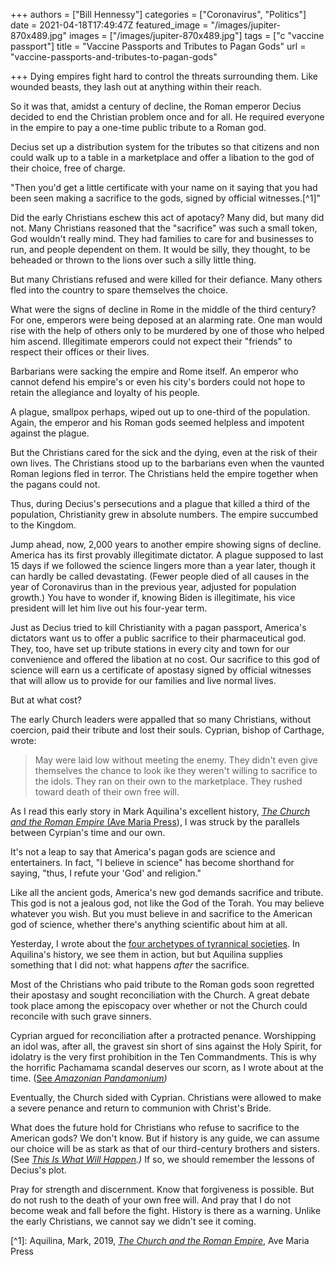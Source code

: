 +++
authors = ["Bill Hennessy"]
categories = ["Coronavirus", "Politics"]
date = 2021-04-18T17:49:47Z
featured_image = "/images/jupiter-870x489.jpg"
images = ["/images/jupiter-870x489.jpg"]
tags = ["c "vaccine passport"]
title = "Vaccine Passports and Tributes to Pagan Gods"
url = "vaccine-passports-and-tributes-to-pagan-gods"

+++
Dying empires fight hard to control the threats surrounding them. Like wounded beasts, they lash out at anything within their reach.

So it was that, amidst a century of decline, the Roman emperor Decius decided to end the Christian problem once and for all. He required everyone in the empire to pay a one-time public tribute to a Roman god.

Decius set up a distribution system for the tributes so that citizens and non could walk up to a table in a marketplace and offer a libation to the god of their choice, free of charge.

"Then you'd get a little certificate with your name on it saying that you had been seen making a sacrifice to the gods, signed by official witnesses.\[^1\]"

Did the early Christians eschew this act of apotacy? Many did, but many did not. Many Christians reasoned that the "sacrifice" was such a small token, God wouldn't really mind. They had families to care for and businesses to run, and people dependent on them. It would be silly, they thought, to be beheaded or thrown to the lions over such a silly little thing. 

But many Christians refused and were killed for their defiance. Many others fled into the country to spare themselves the choice. 

What were the signs of decline in Rome in the middle of the third century? For one, emperors were being deposed at an alarming rate. One man would rise with the help of others only to be murdered by one of those who helped him ascend. Illegitimate emperors could not expect their "friends" to respect their offices or their lives. 

Barbarians were sacking the empire and Rome itself. An emperor who cannot defend his empire's or even his city's borders could not hope to retain the allegiance and loyalty of his people. 

A plague, smallpox perhaps, wiped out up to one-third of the population. Again, the emperor and his Roman gods seemed helpless and impotent against the plague. 

But the Christians cared for the sick and the dying, even at the risk of their own lives. The Christians stood up to the barbarians even when the vaunted Roman legions fled in terror. The Christians held the empire together when the pagans could not. 

Thus, during Decius's persecutions and a plague that killed a third of the population, Christianity grew in absolute numbers. The empire succumbed to the Kingdom. 

Jump ahead, now, 2,000 years to another empire showing signs of decline. America has its first provably illegitimate dictator. A plague supposed to last 15 days if we followed the science lingers more than a year later, though it can hardly be called devastating. (Fewer people died of all causes in the year of Coronavirus than in the previous year, adjusted for population growth.) You have to wonder if, knowing Biden is illegitimate, his vice president will let him live out his four-year term. 

Just as Decius tried to kill Christianity with a pagan passport, America's dictators want us to offer a public sacrifice to their pharmaceutical god. They, too, have set up tribute stations in every city and town for our convenience and offered the libation at no cost. Our sacrifice to this god of science will earn us a certificate of apostasy signed by official witnesses that will allow us to provide for our families and live normal lives. 

But at what cost? 

The early Church leaders were appalled that so many Christians, without coercion, paid their tribute and lost their souls. Cyprian, bishop of Carthage, wrote:

> May were laid low without meeting the enemy. They didn't even give themselves the chance to look ike they weren't willing to sacrifice to the idols. They ran on their own to the marketplace. They rushed toward death of their own free will.

As I read this early story in Mark Aquilina's excellent history, [_The Church and the Roman Empire_ (Ave Maria Press](https://www.avemariapress.com/products/the-church-and-the-roman-empire-301-490)), I was struck by the parallels between Cyrpian's time and our own. 

It's not a leap to say that America's pagan gods are science and entertainers. In fact, "I believe in science" has become shorthand for saying, "thus, I refute your 'God' and religion." 

Like all the ancient gods, America's new god demands sacrifice and tribute. This god is not a jealous god, not like the God of the Torah. You may believe whatever you wish. But you must believe in and sacrifice to the American god of science, whether there's anything scientific about him at all. 

Yesterday, I wrote about the [four archetypes of tyrannical societies](https://www.hennessysview.com/archetypes-of-totalitarian-eras/). In Aquilina's history, we see them in action, but but Aquilina supplies something that I did not: what happens _after_ the sacrifice. 

Most of the Christians who paid tribute to the Roman gods soon regretted their apostasy and sought reconciliation with the Church. A great debate took place among the episcopacy over whether or not the Church could reconcile with such grave sinners. 

Cyprian argued for reconciliation after a protracted penance. Worshipping an idol was, after all, the gravest sin short of sins against the Holy Spirit, for idolatry is the very first prohibition in the Ten Commandments. This is why the horrific Pachamama scandal deserves our scorn, as I wrote about at the time. ([See _Amazonian Pandamonium_](https://www.hennessysview.com/post/2019/amazonium-pandamonium/)_)_ 

Eventually, the Church sided with Cyprian. Christians were allowed to make a severe penance and return to communion with Christ's Bride. 

What does the future hold for Christians who refuse to sacrifice to the American gods? We don't know. But if history is any guide, we can assume our choice will be as stark as that of our third-century brothers and sisters. (See [_This Is What Will Happen_](https://www.hennessysview.com/this-is-what-will-happen/)_.)_ If so, we should remember the lessons of Decius's plot. 

Pray for strength and discernment. Know that forgiveness is possible. But do not rush to the death of your own free will. And pray that I do not become weak and fall before the fight. History is there as a warning. Unlike the early Christians, we cannot say we didn't see it coming.

\[^1\]: Aquilina, Mark, 2019, [_The Church and the Roman Empire_](https://www.avemariapress.com/products/the-church-and-the-roman-empire-301-490), Ave Maria Press
<!--stackedit_data:
eyJoaXN0b3J5IjpbMjAxNDYwMDE2Nl19
-->